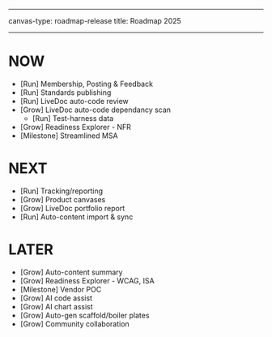  ---
 canvas-type: roadmap-release
 title: Roadmap 2025
 
 ---
 # NOW
   - [Run] Membership, Posting & Feedback
   - [Run] Standards publishing
 - [Run] LiveDoc auto-code review 
 - [Grow] LiveDoc auto-code dependancy scan
   - [Run] Test-harness data
 - [Grow] Readiness Explorer - NFR
- [Milestone] Streamlined MSA
 
 # NEXT
 - [Run] Tracking/reporting
 - [Grow] Product canvases
 - [Grow] LiveDoc portfolio report
 - [Run] Auto-content import & sync
 
 # LATER
 - [Grow] Auto-content summary
 - [Grow] Readiness Explorer - WCAG, ISA
 - [Milestone] Vendor POC
 - [Grow] AI code assist
 - [Grow] AI chart assist
 - [Grow] Auto-gen scaffold/boiler plates
 - [Grow] Community collaboration
